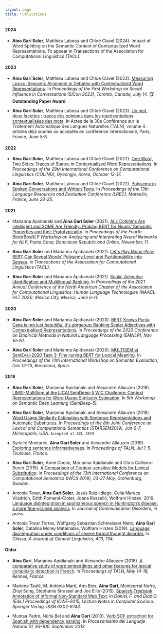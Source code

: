 ```yaml
---
layout: page
title: Publications
---
```



#### 2024


* **Aina Garí Soler**, Matthieu Labeau and Chloé Clavel (2024). Impact of Word Splitting on the Semantic Content of Contextualized Word Representations. To appear in Transactions of the Association for Computational Linguistics (TACL).


#### 2023


* **Aina Garí Soler**, Matthieu Labeau and Chloé Clavel (2023). [Measuring Lexico-Semantic Alignment in Debates with Contextualized Word Representations](https://aclanthology.org/2023.sicon-1.6/). In _Proceedings of the First Workshop on Social Influence in Conversations (SICon 2023), Toronto, Canada, July 14._ 🏆 **Outstanding Paper Award**

* **Aina Garí Soler**, Matthieu Labeau and Chloé Clavel (2023). [Un mot, deux facettes : traces des opinions dans les représentations contextualisées des mots](https://aclanthology.org/2023.jeptalnrecital-international.6/). In Actes de la 30e Conférence sur le Traitement Automatique des Langues Naturelles (TALN), volume 4 : articles déjà soumis ou acceptés en conférence internationale, Paris, France, June 5-8.


#### 2022


* **Aina Garí Soler**, Matthieu Labeau and Chloé Clavel (2022). [One Word, Two Sides: Traces of Stance in Contextualized Word Representations](https://aclanthology.org/2022.coling-1.347/). In _Proceedings of the 29th International Conference on Computational Linguistics (COLING), Gyeongju, Korea, October 12-17._ 

* **Aina Garí Soler**, Matthieu Labeau and Chloé Clavel (2022). [Polysemy in Spoken Conversations and Written Texts](http://www.lrec-conf.org/proceedings/lrec2022/pdf/2022.lrec-1.179.pdf). In _Proceedings of the 13th Language Resources and Evaluation Conference (LREC), Marseille, France, June 20-25._ 

#### 2021

* Marianna Apidianaki and **Aina Garí Soler** (2021). [ALL Dolphins Are Intelligent and SOME Are Friendly: Probing BERT for Nouns’ Semantic Properties and their Prototypicality](https://aclanthology.org/2021.blackboxnlp-1.7). In _Proceedings of the Fourth BlackBoxNLP Workshop on Analyzing and Interpreting Neural Networks for NLP, Punta Cana, Dominican Republic and Online, November, 11._ 

* **Aina Garí Soler** and Marianna Apidianaki (2021). [Let's Play Mono-Poly: BERT Can Reveal Words’ Polysemy Level and Partitionability into Senses](https://direct.mit.edu/tacl/article/doi/10.1162/tacl_a_00400/106797/Let-s-Play-Mono-Poly-BERT-Can-Reveal-Words). In _Transactions of the Association for Computational Linguistics (TACL)._

* **Aina Garí Soler** and Marianna Apidianaki (2021). [Scalar Adjective Identification and Multilingual Ranking](https://aclanthology.org/2021.naacl-main.370/). In _Proceedings of the 2021 Annual Conference of the North American Chapter of the Association for Computational Linguistics: Human Language Technologies (NAACL-HLT 2021), Mexico City, Mexico, June 6-11._ 


#### 2020

* **Aina Garí Soler** and Marianna Apidianaki (2020). [BERT Knows Punta Cana is not just _beautiful_, it's _gorgeous_: Ranking Scalar Adjectives with Contextualised Representations](https://www.aclweb.org/anthology/2020.emnlp-main.598/). In _Proceedings of the 2020 Conference on Empirical Methods in Natural Language Processing (EMNLP), Nov 16-20._ 

* **Aina Garí Soler** and Marianna Apidianaki (2020). [MULTISEM at SemEval-2020 Task 3: Fine-tuning BERT for Lexical Meaning](https://www.aclweb.org/anthology/2020.semeval-1.18/). In _Proceedings of the 14th International Workshop on Semantic Evaluation, Dec 12-13, Barcelona, Spain._ 

#### 2019

* **Aina Garí Soler**, Marianna Apidianaki and Alexandre Allauzen (2019). [LIMSI-MultiSem at the IJCAI SemDeep-5 WiC Challenge: Context Representations for Word Usage Similarity Estimation](http://www.dfki.de/~declerck/semdeep-5/papers/wic_SemDeep-5_paper_4.pdf). In _5th Workshop on Semantic Deep Learning (SemDeep-5)._  

* **Aina Garí Soler**, Marianna Apidianaki and Alexandre Allauzen (2019). [Word Usage Similarity Estimation with Sentence Representations and Automatic Substitutes](https://www.aclweb.org/anthology/S19-1002). In *Proceedings of the 8th Joint Conference on Lexical and Computational Semantics (STARSEM2019), Jun 6-7, Minneapolis, USA.* `Accepted at ACL 2019` 

* Syrielle Montariol, **Aina Garí Soler** and Alexandre Allauzen (2019). [Exploring sentence informativeness](https://aclanthology.org/2019.jeptalnrecital-court.16/). In  _Proceedings of TALN, Jul 1-5, Toulouse, France._ 
 

* **Aina Garí Soler**, Anne Cocos, Marianna Apidianaki and Chris Callison-Burch (2019). [A Comparison of Context-sensitive Models for Lexical Substitution](https://www.aclweb.org/anthology/W19-0423). In _Proceedings of the 13th International Conference on Computational Semantics (IWCS 2019), 23-27 May, Gothenburg, Sweden._ 

* Antonia Tovar, **Aina Garí Soler**, Jesús Ruiz-Idiago, Celia Mareca Viladrich, Edith Pomarol-Clotet, Joana Rosselló, Wolfram Hinzen. 2019. [Language disintegration in spontaneous speech in Huntington’s disease: a more fine-grained analysis](https://doi.org/10.1016/j.jcomdis.2019.105970). In _Journal of Communication Disorders, in press._

* Antonia Tovar Torres, Wolfgang Sebastian Schmeisser Nieto, **Aina Garí Soler**, Catalina Morey Matamalas, Wolfram Hinzen (2019). [Language disintegration under conditions of severe formal thought disorder.](https://www.glossa-journal.org/article/10.5334/gjgl.720/) In _Glossa: A Journal of General Linguistics, 4(1), 134._

#### Older

* **Aina Garí**, Marianna Apidianaki and Alexandre Allauzen (2018). [A comparative study of word embeddings and other features for lexical complexity detection in French](https://www.semanticscholar.org/paper/A-comparative-study-of-word-embeddings-and-other-in-Soler-Apidianaki/19329470f1ec5a3f7a4b817e3bc912aa82d9b7f2?p2df). In  _Proceedings of TALN, May 14-18, Rennes, France._

* Mariona Taulé, M. Antònia Martí, Ann Bies, **Aina Garí**, Montserrat Nofre, Zhiyi Song, Stephanie Strassel and Joe Ellis (2015). [Spanish Treebank Annotation of Informal Non-Standard Web Text](https://www.ldc.upenn.edu/sites/www.ldc.upenn.edu/files/nlpit2015-spanish-treebank-annotation.pdf). In _Daniel, F. and Díaz O. (Eds.) Proceedings of ICWE-2015, Lecture Notes in Computer Science. Springer Verlag. ISSN 0302-9743._

* Muntsa Padró, Núria Bel and **Aina Garí** (2013). [Verb SCF extraction for Spanish with dependency parsing](https://pdfs.semanticscholar.org/0505/8e6c6e9f2851570b64fb1cce1374071908e5.pdf?_ga=2.240515524.617673213.1562600575-496965568.1562600575). In _Procesamiento del Lenguaje Natural 51, 93-100. September 2013._

